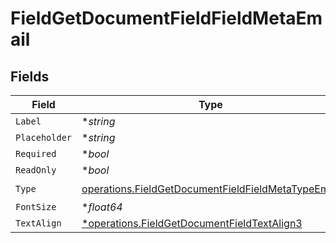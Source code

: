 # FieldGetDocumentFieldFieldMetaEmail


## Fields

| Field                                                                                                                    | Type                                                                                                                     | Required                                                                                                                 | Description                                                                                                              |
| ------------------------------------------------------------------------------------------------------------------------ | ------------------------------------------------------------------------------------------------------------------------ | ------------------------------------------------------------------------------------------------------------------------ | ------------------------------------------------------------------------------------------------------------------------ |
| `Label`                                                                                                                  | **string*                                                                                                                | :heavy_minus_sign:                                                                                                       | N/A                                                                                                                      |
| `Placeholder`                                                                                                            | **string*                                                                                                                | :heavy_minus_sign:                                                                                                       | N/A                                                                                                                      |
| `Required`                                                                                                               | **bool*                                                                                                                  | :heavy_minus_sign:                                                                                                       | N/A                                                                                                                      |
| `ReadOnly`                                                                                                               | **bool*                                                                                                                  | :heavy_minus_sign:                                                                                                       | N/A                                                                                                                      |
| `Type`                                                                                                                   | [operations.FieldGetDocumentFieldFieldMetaTypeEmail](../../models/operations/fieldgetdocumentfieldfieldmetatypeemail.md) | :heavy_check_mark:                                                                                                       | N/A                                                                                                                      |
| `FontSize`                                                                                                               | **float64*                                                                                                               | :heavy_minus_sign:                                                                                                       | N/A                                                                                                                      |
| `TextAlign`                                                                                                              | [*operations.FieldGetDocumentFieldTextAlign3](../../models/operations/fieldgetdocumentfieldtextalign3.md)                | :heavy_minus_sign:                                                                                                       | N/A                                                                                                                      |